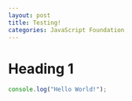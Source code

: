 ```yaml
---
layout: post
title: Testing!
categories: JavaScript Foundation
---
```


# Heading 1
```js
console.log("Hello World!");
```
